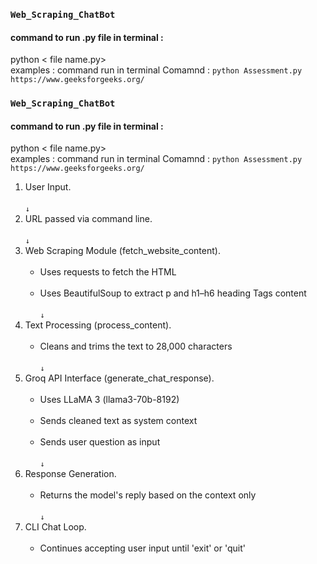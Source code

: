 ###  `Web_Scraping_ChatBot`

#### command to run .py file in terminal :

python < file name.py> <web url links>   
      examples : command run in terminal
          Comamnd :   `python Assessment.py https://www.geeksforgeeks.org/`
 

###  `Web_Scraping_ChatBot`

#### command to run .py file in terminal :

python < file name.py> <web url links>   
      examples : command run in terminal
          Comamnd :   `python Assessment.py https://www.geeksforgeeks.org/`
 

1. User Input. <br><br>
      `↓`
2. URL passed via command line.<br><br>
      `↓`
3.  Web Scraping Module (fetch_website_content).<br><br>
      - Uses requests to fetch the HTML<br><br>
      - Uses BeautifulSoup to extract p and h1–h6 heading Tags content<br><br>
      `↓`
4.  Text Processing (process_content).<br><br>
      - Cleans and trims the text to 28,000 characters<br><br>
      `↓`
5.  Groq API Interface (generate_chat_response).<br><br>
      - Uses LLaMA 3 (llama3-70b-8192)<br><br>
      - Sends cleaned text as system context<br><br>
      - Sends user question as input<br><br>
      `↓`
6.  Response Generation.<br><br>
      - Returns the model's reply based on the context only<br><br>
      `↓`
7.  CLI Chat Loop.<br><br>    
      - Continues accepting user input until 'exit' or 'quit'

